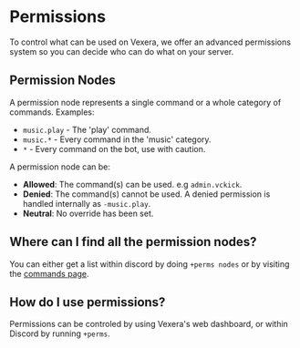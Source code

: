 # Permissions
To control what can be used on Vexera, we offer an advanced permissions system so you can decide who can do what on your server.

## Permission Nodes

A permission node represents a single command or a whole category of commands. Examples:

- `music.play` - The 'play' command.
- `music.*` - Every command in the 'music' category.
- `*` - Every command on the bot, use with caution.

A permission node can be:

- **Allowed**: The command(s) can be used. e.g `admin.vckick`.
- **Denied**: The command(s) cannot be used. A denied permission is handled internally as `-music.play`.
- **Neutral**: No override has been set.

## Where can I find all the permission nodes?

You can either get a list within discord by doing `+perms nodes` or by visiting the [commands page](https://vexera.io/commands).

## How do I use permissions?

Permissions can be controled by using Vexera's web dashboard, or within Discord by running `+perms`.